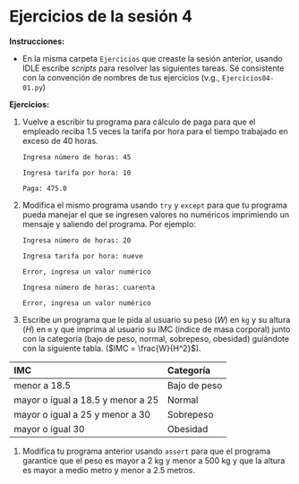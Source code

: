# Ejercicios de la sesión 4

**Instrucciones:** 

- En la misma carpeta `Ejercicios` que creaste la sesión anterior, usando IDLE escribe *scripts*
para resolver las siguientes tareas. Sé consistente con la convención de nombres de tus ejercicios (v.g., `Ejercicios04-01.py`)


**Ejercicios:**

1. Vuelve a escribir tu programa para cálculo de paga para que el empleado reciba 1.5 veces la tarifa por hora para el tiempo
trabajado en exceso de 40 horas.
	
	`Ingresa número de horas: 45 `
	
	`Ingresa tarifa por hora: 10`
	
	`Paga: 475.0`

1. Modifica el mismo programa usando `try` y `except` para que tu programa pueda manejar el que se ingresen valores no numéricos
imprimiendo un mensaje y saliendo del programa. Por ejemplo:

	`Ingresa número de horas: 20`
	
	`Ingresa tarifa por hora: nueve`
	
	`Error, ingresa un valor numérico`
	
	
	`Ingresa número de horas: cuarenta`
	
	`Error, ingresa un valor numérico`


1. Escribe un programa que le pida al usuario su peso ($W$) en `kg` y su altura ($H$) en `m` y que imprima al usuario su IMC (índice de masa corporal) junto con la categoría
(bajo de peso, normal, sobrepeso, obesidad) guiándote con la siguiente tabla. ($IMC = \frac{W}{H^2}$).

|              **IMC**               | **Categoría** | 
|:-----------------------------------|:--------------|
| menor a 18.5                       | Bajo de peso  |
| mayor o igual a 18.5 y menor a 25  |    Normal     |
| mayor o igual a  25 y menor a 30   |   Sobrepeso   |
| mayor o igual 30                   |   Obesidad    |


1. Modifica tu programa anterior usando `assert` para que el programa garantice que el peso es mayor a 2 kg y menor a 500 kg y que la altura es mayor a medio metro y menor a 2.5 metros.